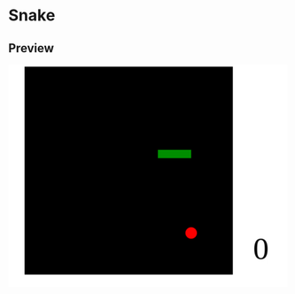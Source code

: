 # Snake

## Preview

![](https://github.com/ahampriyanshu/meta/raw/main/project/snake.gif?raw=true)
